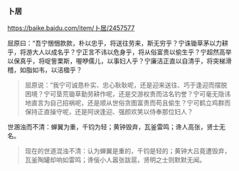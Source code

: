 ### 卜居
https://baike.baidu.com/item/卜居/2457577

屈原曰：“吾宁悃悃款款，朴以忠乎，将送往劳来，斯无穷乎？宁诛锄草茅以力耕乎，将游大人以成名乎？宁正言不讳以危身乎，将从俗富贵以偷生乎？宁超然高举以保真乎，将哫訾栗斯，喔咿儒儿，以事妇人乎？宁廉洁正直以自清乎，将突梯滑稽，如脂如韦，以洁楹乎？
>屈原说：“我宁可诚恳朴实、忠心耿耿呢，还是迎来送往、巧于逢迎而摆脱困境？宁可垦荒锄草勤劳耕作呢，还是交游权贵而沽名钓誉？宁可毫无隐讳地直言为自己招祸呢，还是顺从世俗贪图富贵而苟且偷生？宁可鹤立鸡群而保持正直操守呢，还是阿谀逢迎、强颜欢笑以侍奉那位妇人？

世溷浊而不清：蝉翼为重，千钧为轻；黄钟毁弃，瓦釜雷鸣；谗人高张，贤士无名。
>现在的世道混浊不清：认为蝉翼是重的，千钧是轻的；黄钟大吕竟遭毁弃，瓦釜陶罐却响如雷鸣；谗佞小人嚣张跋扈，贤明之士则默默无闻。
